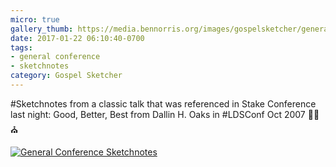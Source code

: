 ```yaml
---
micro: true
gallery_thumb: https://media.bennorris.org/images/gospelsketcher/general-conference/oct-07-oaks.jpg
date: 2017-01-22 06:10:40-0700
tags:
- general conference
- sketchnotes
category: Gospel Sketcher
---
```


#Sketchnotes from a classic talk that was referenced in Stake Conference last night: Good, Better, Best from Dallin H. Oaks in #LDSConf Oct 2007 ✍🏼⛪️

[![General Conference Sketchnotes](https://media.bennorris.org/images/gospelsketcher/general-conference/oct-07-oaks.jpg)](https://media.bennorris.org/images/gospelsketcher/general-conference/oct-07-oaks.jpg)
